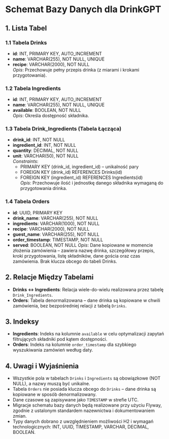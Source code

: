 # Schemat Bazy Danych dla DrinkGPT

## 1. Lista Tabel

### 1.1 Tabela Drinks
- **id**: INT, PRIMARY KEY, AUTO_INCREMENT  
- **name**: VARCHAR(255), NOT NULL, UNIQUE  
- **recipe**: VARCHAR(2000), NOT NULL  
  *Opis*: Przechowuje pełny przepis drinka (z miarami i krokami przygotowania).

### 1.2 Tabela Ingredients
- **id**: INT, PRIMARY KEY, AUTO_INCREMENT  
- **name**: VARCHAR(255), NOT NULL, UNIQUE  
- **available**: BOOLEAN, NOT NULL  
  *Opis*: Określa dostępność składnika.

### 1.3 Tabela Drink_Ingredients (Tabela Łącząca)
- **drink_id**: INT, NOT NULL  
- **ingredient_id**: INT, NOT NULL  
- **quantity**: DECIMAL, NOT NULL  
- **unit**: VARCHAR(50), NOT NULL  
  *Constraints*:  
  - PRIMARY KEY (drink_id, ingredient_id) – unikalność pary  
  - FOREIGN KEY (drink_id) REFERENCES Drinks(id)  
  - FOREIGN KEY (ingredient_id) REFERENCES Ingredients(id)  
  *Opis*: Przechowuje ilość i jednostkę danego składnika wymaganą do przygotowania drinka.

### 1.4 Tabela Orders
- **id**: UUID, PRIMARY KEY  
- **drink_name**: VARCHAR(255), NOT NULL  
- **ingredients**: VARCHAR(1000), NOT NULL  
- **recipe**: VARCHAR(2000), NOT NULL  
- **guest_name**: VARCHAR(255), NOT NULL  
- **order_timestamp**: TIMESTAMP, NOT NULL
- **served**: BOOLEAN, NOT NULL 
  *Opis*: Dane kopiowane w momencie złożenia zamówienia – zawiera nazwę drinka, szczegółowy przepis, kroki przygotowania, listę składników, dane gościa oraz czas zamówienia. Brak klucza obcego do tabeli Drinks.

## 2. Relacje Między Tabelami
- **Drinks ↔ Ingredients**: Relacja wiele-do-wielu realizowana przez tabelę `Drink_Ingredients`.
- **Orders**: Tabela denormalizowana – dane drinka są kopiowane w chwili zamówienia, bez bezpośredniej relacji z tabelą `Drinks`.

## 3. Indeksy
- **Ingredients**: Indeks na kolumnie `available` w celu optymalizacji zapytań filtrujących składniki pod kątem dostępności.
- **Orders**: Indeks na kolumnie `order_timestamp` dla szybkiego wyszukiwania zamówień według daty.

## 4. Uwagi i Wyjaśnienia
- Wszystkie pola w tabelach `Drinks` i `Ingredients` są obowiązkowe (NOT NULL), a nazwy muszą być unikalne.
- Tabela `Orders` nie posiada klucza obcego do `Drinks` – dane drinka są kopiowane w sposób denormalizowany.
- Dane czasowe są zapisywane jako `TIMESTAMP` w strefie UTC.
- Migracje schematu bazy danych będą realizowane przy użyciu Flyway, zgodnie z ustalonym standardem nazewnictwa i dokumentowaniem zmian.
- Typy danych dobrano z uwzględnieniem możliwości H2 i wymagań technologicznych: INT, UUID, TIMESTAMP, VARCHAR, DECIMAL, BOOLEAN.